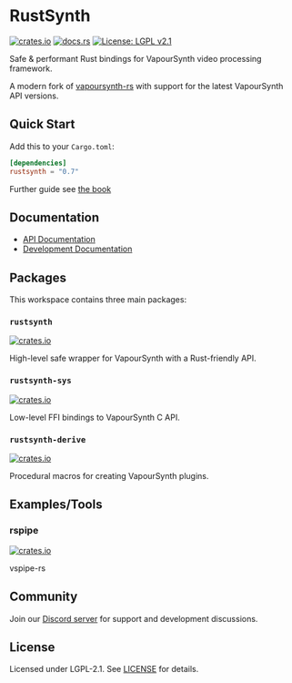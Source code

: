 # RustSynth

[![crates.io](https://img.shields.io/crates/v/rustsynth.svg)](https://crates.io/crates/rustsynth)
[![docs.rs](https://docs.rs/rustsynth/badge.svg)](https://docs.rs/rustsynth)
[![License: LGPL v2.1](https://img.shields.io/badge/License-LGPL%20v2.1-blue.svg)](https://www.gnu.org/licenses/lgpl-2.1)

Safe & performant Rust bindings for VapourSynth video processing framework.

A modern fork of [vapoursynth-rs](https://github.com/YaLTeR/vapoursynth-rs) with support for the latest VapourSynth API versions.

## Quick Start

Add this to your `Cargo.toml`:

```toml
[dependencies]
rustsynth = "0.7"
```

Further guide see [the book](https://rustsynth.anima.nz)

## Documentation

- [API Documentation](https://docs.rs/rustsynth)
- [Development Documentation](https://animafps.github.io/rustsynth/rustsynth/index.html)

## Packages

This workspace contains three main packages:

### `rustsynth`

[![crates.io](https://img.shields.io/crates/v/rustsynth.svg)](https://crates.io/crates/rustsynth)

High-level safe wrapper for VapourSynth with a Rust-friendly API.

### `rustsynth-sys`

[![crates.io](https://img.shields.io/crates/v/rustsynth-sys.svg)](https://crates.io/crates/rustsynth-sys)

Low-level FFI bindings to VapourSynth C API.

### `rustsynth-derive`

[![crates.io](https://img.shields.io/crates/v/rustsynth-derive.svg)](https://crates.io/crates/rustsynth-derive)

Procedural macros for creating VapourSynth plugins.

## Examples/Tools

### rspipe

[![crates.io](https://img.shields.io/crates/v/rspipe.svg)](https://crates.io/crates/rspipe)

vspipe-rs

## Community

Join our [Discord server](https://discord.com/invite/5z3YhWstQr) for support and development discussions.

## License

Licensed under LGPL-2.1. See [LICENSE](./LICENSE) for details.
